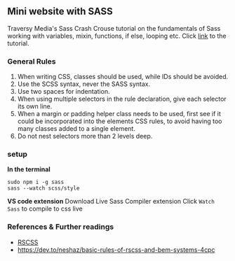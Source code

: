 ## Mini website with SASS

Traversy Media's Sass Crash Crouse tutorial on the fundamentals of Sass working with variables, mixin, functions, if else, looping etc. Click [link](https://youtu.be/nu5mdN2JIwM) to the tutorial.

### General Rules
1. When writing CSS, classes should be used, while IDs should be avoided.
2. Use the SCSS syntax, never the SASS syntax.
3. Use two spaces for indentation.
4. When using multiple selectors in the rule declaration, give each selector its own line.
5. When a margin or padding helper class needs to be used, first see if it could be incorporated into the elements CSS rules, to avoid having too many classes added to a single element.
6. Do not nest selectors more than 2 levels deep.

### setup
**In the terminal**
```
sudo npm i -g sass
sass --watch scss/style
```

**VS code extension**
Download Live Sass Compiler extension
Click `Watch Sass` to compile to css live

### References & Further readings
- [RSCSS](https://rscss.io/)
- https://dev.to/neshaz/basic-rules-of-rscss-and-bem-systems-4cpc